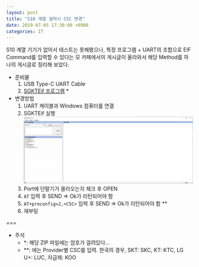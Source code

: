 ```yaml
---
layout: post
title: "S10 계열 갤럭시 CSC 변경"
date: 2019-07-05 17:30:00 +0900
categories: IT
---
```


S10 계열 기기가 없어서 테스트는 못해봤으나, 특정 프로그램 + UART의 조합으로 EIF Command를 입력할 수 있다는 모 카페에서의 게시글이 올라와서 해당 Method를 하나의 게시글로 정리해 보았다.

- 준비물
    1. USB Type-C UART Cable
    2. [SGKTEif 프로그램](https://androidfilehost.com/?fid=1322778262904004227) *
- 변경방법
    1. UART 케이블과 Windows 컴퓨터를 연결
    2. SGKTEif 실행
    ![CSC_1.png](https://raw.githubusercontent.com/kyujin-cho/thy2134.github.io/master/static/images/CSC_1.png)
    3. Port에 단말기가 올라오는지 체크 후 OPEN
    4. `AT` 입력 후 SEND => Ok가 리턴되어야 함
    5. `AT+preconfig=2,<CSC>` 입력 후 SEND => Ok가 리턴되어야 함 **
    6. 재부팅 

===
- 주석
    - *: 해당 ZIP 파일에는 암호가 걸려있다...
    - **: <CSC>에는 Provider별 CSC를 입력. 한국의 경우, SKT: SKC, KT: KTC, LG U+: LUC, 자급제: KOO
